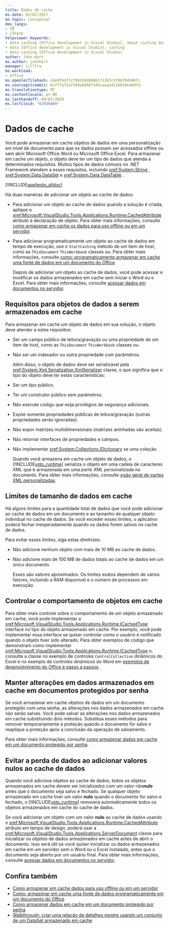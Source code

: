 ```yaml
---
title: Dados de cache
ms.date: 02/02/2017
ms.topic: conceptual
dev_langs:
- VB
- CSharp
helpviewer_keywords:
- data caching [Office development in Visual Studio], about caching data
- data [Office development in Visual Studio], caching
- data caching [Office development in Visual Studio]
author: John-Hart
ms.author: johnhart
manager: jillfra
ms.workload:
- office
ms.openlocfilehash: c6e0f6d7fcf9920ddb8861712b7c5f8bf04506fc
ms.sourcegitcommit: 6cfffa72af599a9d667249caaaa411bb28ea69fd
ms.translationtype: MT
ms.contentlocale: pt-BR
ms.lasthandoff: 09/02/2020
ms.locfileid: "62939409"
---
```

# <a name="cache-data"></a>Dados de cache
  Você pode armazenar em cache objetos de dados em uma personalização em nível de documento para que os dados possam ser acessados offline ou sem abrir Microsoft Office Word ou Microsoft Office Excel. Para armazenar em cache um objeto, o objeto deve ter um tipo de dados que atenda a determinados requisitos. Muitos tipos de dados comuns no .NET Framework atendem a esses requisitos, incluindo <xref:System.String> , <xref:System.Data.DataSet> e <xref:System.Data.DataTable> .

 [!INCLUDE[appliesto_alldoc](../vsto/includes/appliesto-alldoc-md.md)]

 Há duas maneiras de adicionar um objeto ao cache de dados:

- Para adicionar um objeto ao cache de dados quando a solução é criada, aplique o <xref:Microsoft.VisualStudio.Tools.Applications.Runtime.CachedAttribute> atributo à declaração de objeto. Para obter mais informações, consulte [como armazenar em cache os dados para uso offline ou em um servidor](../vsto/how-to-cache-data-for-use-offline-or-on-a-server.md).

- Para adicionar programaticamente um objeto ao cache de dados em tempo de execução, use o `StartCaching` método de um item de host, como as `ThisDocument` `ThisWorkbook` classes ou. Para obter mais informações, consulte [como: programaticamente armazenar em cache uma fonte de dados em um documento do Office](../vsto/how-to-programmatically-cache-a-data-source-in-an-office-document.md).

  Depois de adicionar um objeto ao cache de dados, você pode acessar e modificar os dados armazenados em cache sem iniciar o Word ou o Excel. Para obter mais informações, consulte [acessar dados em documentos no servidor](../vsto/accessing-data-in-documents-on-the-server.md).

## <a name="requirements-for-data-objects-to-be-cached"></a>Requisitos para objetos de dados a serem armazenados em cache
 Para armazenar em cache um objeto de dados em sua solução, o objeto deve atender a estes requisitos:

- Ser um campo público de leitura/gravação ou uma propriedade de um item de host, como as `ThisDocument` `ThisWorkbook` classes ou.

- Não ser um indexador ou outra propriedade com parâmetros.

  Além disso, o objeto de dados deve ser serializável pela <xref:System.Xml.Serialization.XmlSerializer> classe, o que significa que o tipo do objeto deve ter estas características:

- Ser um tipo público.

- Ter um construtor público sem parâmetros.

- Não execute código que exija privilégios de segurança adicionais.

- Expõe somente propriedades públicas de leitura/gravação (outras propriedades serão ignoradas).

- Não expor matrizes multidimensionais (matrizes aninhadas são aceitas).

- Não retornar interfaces de propriedades e campos.

- Não implementar <xref:System.Collections.IDictionary> se uma coleção.

  Quando você armazena em cache um objeto de dados, o [!INCLUDE[vsto_runtime](../vsto/includes/vsto-runtime-md.md)] serializa o objeto em uma cadeia de caracteres XML que é armazenada em uma *parte XML personalizada* no documento. Para obter mais informações, consulte [visão geral de partes XML personalizadas](../vsto/custom-xml-parts-overview.md).

## <a name="cached-data-size-limits"></a>Limites de tamanho de dados em cache
 Há alguns limites para a quantidade total de dados que você pode adicionar ao cache de dados em um documento e ao tamanho de qualquer objeto individual no cache de dados. Se você exceder esses limites, o aplicativo poderá fechar inesperadamente quando os dados forem salvos no cache de dados.

 Para evitar esses limites, siga estas diretrizes:

- Não adicione nenhum objeto com mais de 10 MB ao cache de dados.

- Não adicione mais de 100 MB de dados totais ao cache de dados em um único documento.

  Esses são valores aproximados. Os limites exatos dependem de vários fatores, incluindo a RAM disponível e o número de processos em execução.

## <a name="control-the-behavior-of-cached-objects"></a>Controlar o comportamento de objetos em cache
 Para obter mais controle sobre o comportamento de um objeto armazenado em cache, você pode implementar a <xref:Microsoft.VisualStudio.Tools.Applications.Runtime.ICachedType> interface no tipo do objeto armazenado em cache. Por exemplo, você pode implementar essa interface se quiser controlar como o usuário é notificado quando o objeto tiver sido alterado. Para obter exemplos de código que demonstram como implementar <xref:Microsoft.VisualStudio.Tools.Applications.Runtime.ICachedType> o, consulte a classe no exemplo de controles `ControlCollection` dinâmicos do Excel e no exemplo de controles dinâmicos do Word em [exemplos de desenvolvimento do Office e passo a passos](../vsto/office-development-samples-and-walkthroughs.md).

## <a name="persist-changes-to-cached-data-in-password-protected-documents"></a>Manter alterações em dados armazenados em cache em documentos protegidos por senha
 Se você armazenar em cache objetos de dados em um documento protegido com uma senha, as alterações nos dados armazenados em cache não serão salvas. Você pode salvar as alterações nos dados armazenados em cache substituindo dois métodos. Substitua esses métodos para remover temporariamente a proteção quando o documento for salvo e reaplique a proteção após a conclusão da operação de salvamento.

 Para obter mais informações, consulte [como armazenar dados em cache em um documento protegido por senha](../vsto/how-to-cache-data-in-a-password-protected-document.md).

## <a name="prevent-data-loss-when-adding-null-values-to-the-data-cache"></a>Evitar a perda de dados ao adicionar valores nulos ao cache de dados
 Quando você adiciona objetos ao cache de dados, todos os objetos armazenados em cache devem ser inicializados com um valor não**nulo** antes que o documento seja salvo e fechado. Se qualquer objeto armazenado em cache tiver um valor **nulo** quando o documento for salvo e fechado, o [!INCLUDE[vsto_runtime](../vsto/includes/vsto-runtime-md.md)] removerá automaticamente todos os objetos armazenados em cache do cache de dados.

 Se você adicionar um objeto com um valor **nulo** ao cache de dados usando o <xref:Microsoft.VisualStudio.Tools.Applications.Runtime.CachedAttribute> atributo em tempo de design, poderá usar a <xref:Microsoft.VisualStudio.Tools.Applications.ServerDocument> classe para inicializar os objetos de dados armazenados em cache antes de abrir o documento. Isso será útil se você quiser inicializar os dados armazenados em cache em um servidor sem o Word ou o Excel instalado, antes que o documento seja aberto por um usuário final. Para obter mais informações, consulte [acessar dados em documentos no servidor](../vsto/accessing-data-in-documents-on-the-server.md).

## <a name="see-also"></a>Confira também
- [Como armazenar em cache dados para uso offline ou em um servidor](../vsto/how-to-cache-data-for-use-offline-or-on-a-server.md)
- [Como: armazenar em cache uma fonte de dados programaticamente em um documento do Office](../vsto/how-to-programmatically-cache-a-data-source-in-an-office-document.md)
- [Como armazenar dados em cache em um documento protegido por senha](../vsto/how-to-cache-data-in-a-password-protected-document.md)
- [Walkthrough: criar uma relação de detalhes mestre usando um conjunto de um DataSet armazenado em cache](../vsto/walkthrough-creating-a-master-detail-relation-using-a-cached-dataset.md)
